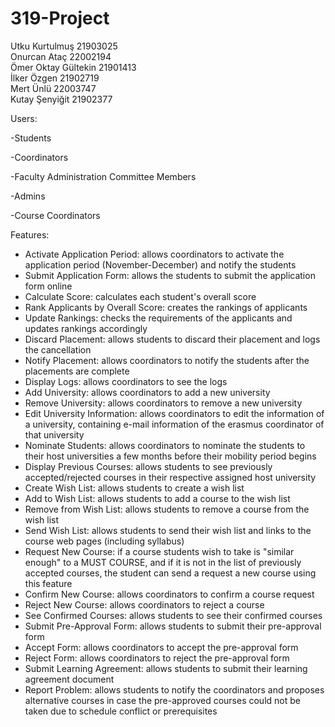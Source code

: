 # 319-Project
Utku Kurtulmuş 21903025 <br />
Onurcan Ataç 22002194 <br />
Ömer Oktay Gültekin 21901413 <br />
İlker Özgen 21902719 <br />
Mert Ünlü 22003747 <br />
Kutay Şenyiğit 21902377

Users:

-Students

-Coordinators

-Faculty Administration Committee Members

-Admins

-Course Coordinators

Features:

- Activate Application Period: allows coordinators to activate the application period (November-December) and notify the students
- Submit Application Form: allows the students to submit the application form online
- Calculate Score: calculates each student's overall score
- Rank Applicants by Overall Score: creates the rankings of applicants
- Update Rankings: checks the requirements of the applicants and updates rankings accordingly
- Discard Placement: allows students to discard their placement and logs the cancellation
- Notify Placement: allows coordinators to notify the students after the placements are complete
- Display Logs: allows coordinators to see the logs
- Add University: allows coordinators to add a new university
- Remove University: allows coordinators to remove a new university
- Edit University Information: allows coordinators to edit the information of a university, containing e-mail information of the erasmus coordinator of that university
- Nominate Students: allows coordinators to nominate the students to their host universities a few months before their mobility period begins
- Display Previous Courses: allows students to see previously accepted/rejected courses in their respective assigned host university
- Create Wish List: allows students to create a wish list
- Add to Wish List: allows students to add a course to the wish list
- Remove from Wish List: allows students to remove a course from the wish list
- Send Wish List: allows students to send their wish list and links to the course web pages (including syllabus)
- Request New Course: if a course students wish to take is "similar enough" to a MUST COURSE, and if it is not in the list of previously accepted courses, the student can send a request a new course using this feature
- Confirm New Course: allows coordinators to confirm a course request
- Reject New Course: allows coordinators to reject a course
- See Confirmed Courses: allows students to see their confirmed courses
- Submit Pre-Approval Form: allows students to submit their pre-approval form
- Accept Form: allows coordinators to accept the pre-approval form
- Reject Form: allows coordinators to reject the pre-approval form
- Submit Learning Agreement: allows students to submit their learning agreement document
- Report Problem: allows students to notify the coordinators and proposes alternative courses in case the pre-approved courses could not be taken due to schedule conflict or prerequisites
